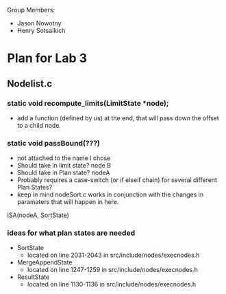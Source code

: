 Group Members:
- Jason Nowotny
- Henry Sotsaikich

# Plan for Lab 3

## Nodelist.c
### static void recompute_limits(LimitState *node);
- add a function (defined by us) at the end, that will pass down the offset to a child node.

### static void passBound(???)
- not attached to the name I chose
- Should take in limit state? node B
- Should take in Plan state? nodeA
- Probably requires a case-switch (or if elseif chain) for several different Plan States?
- keep in mind nodeSort.c works in conjunction with the changes in paramaters that will happen in here.

ISA(nodeA, SortState)

### ideas for what plan states are needed
- SortState 
    - located on line 2031-2043 in src/include/nodes/execnodes.h
- MergeAppendState
    - located on line 1247-1259 in src/include/nodes/execnodes.h
- ResultState
    - located on line 1130-1136 in src/include/nodes/execnodes.h


